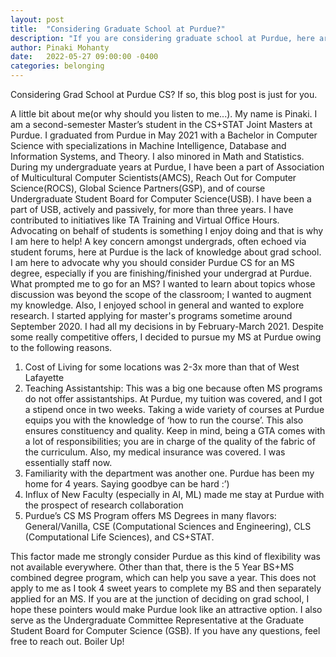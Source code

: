 ```yaml
---
layout: post
title:  "Considering Graduate School at Purdue?"
description: "If you are considering graduate school at Purdue, here are some incentives to apply."
author: Pinaki Mohanty
date:   2022-05-27 09:00:00 -0400
categories: belonging
---
```

Considering Grad School at Purdue CS? If so, this blog post is just for you.

A little bit about me(or why should you listen to me...). My name is Pinaki. I am a second-semester 
Master’s student in the CS+STAT Joint Masters at Purdue. I graduated from Purdue in May 2021 with a 
Bachelor in Computer Science with specializations in Machine Intelligence, Database and Information 
Systems, and Theory. I also minored in Math and Statistics.
During my undergraduate years at Purdue, I have been a part of Association of Multicultural Computer 
Scientists(AMCS), Reach Out for Computer Science(ROCS), Global Science Partners(GSP), and of 
course Undergraduate Student Board for Computer Science(USB). I have been a part of USB, actively 
and passively, for more than three years. I have contributed to initiatives like TA Training and Virtual 
Office Hours. Advocating on behalf of students is something I enjoy doing and that is why I am here to 
help!
A key concern amongst undergrads, often echoed via student forums, here at Purdue is the lack of 
knowledge about grad school. I am here to advocate why you should consider Purdue CS for an MS 
degree, especially if you are finishing/finished your undergrad at Purdue.
What prompted me to go for an MS?
I wanted to learn about topics whose discussion was beyond the scope of the classroom; I wanted to 
augment my knowledge. Also, I enjoyed school in general and wanted to explore research.
I started applying for master's programs sometime around September 2020. I had all my decisions in by 
February-March 2021. Despite some really competitive offers, I decided to pursue my MS at Purdue 
owing to the following reasons.

1. Cost of Living for some locations was 2-3x more than that of West Lafayette
2. Teaching Assistantship: This was a big one because often MS programs do not offer 
assistantships. At Purdue, my tuition was covered, and I got a stipend once in two weeks. Taking 
a wide variety of courses at Purdue equips you with the knowledge of ‘how to run the course’. 
This also ensures constituency and quality. Keep in mind, being a GTA comes with a lot of 
responsibilities; you are in charge of the quality of the fabric of the curriculum. Also, my medical 
insurance was covered. I was essentially staff now.
3. Familiarity with the department was another one. Purdue has been my home for 4 years. Saying 
goodbye can be hard :’)
4. Influx of New Faculty (especially in AI, ML) made me stay at Purdue with the prospect of 
research collaboration
5. Purdue’s CS MS Program offers MS Degrees in many flavors: General/Vanilla, CSE 
(Computational Sciences and Engineering), CLS (Computational Life Sciences), and CS+STAT. 

This factor made me strongly consider Purdue as this kind of flexibility was not available 
everywhere.
Other than that, there is the 5 Year BS+MS combined degree program, which can help you save a year. 
This does not apply to me as I took 4 sweet years to complete my BS and then separately applied for an 
MS.
If you are at the junction of deciding on grad school, I hope these pointers would make Purdue look like 
an attractive option.
I also serve as the Undergraduate Committee Representative at the Graduate Student Board for Computer 
Science (GSB). If you have any questions, feel free to reach out. Boiler Up!



